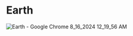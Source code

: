 # Earth

![Earth - Google Chrome 8_16_2024 12_19_56 AM](https://github.com/user-attachments/assets/de840899-037e-4940-97c5-53362f79176e)
